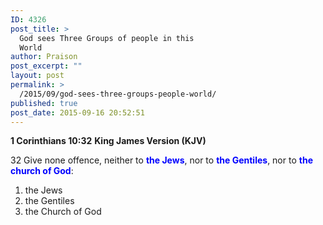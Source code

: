 ```yaml
---
ID: 4326
post_title: >
  God sees Three Groups of people in this
  World
author: Praison
post_excerpt: ""
layout: post
permalink: >
  /2015/09/god-sees-three-groups-people-world/
published: true
post_date: 2015-09-16 20:52:51
---
```

<strong>1 Corinthians 10:32</strong>
<strong> King James Version (KJV)</strong>

32 Give none offence, neither to <span style="color: #0000ff;"><strong>the Jews</strong></span>, nor to <span style="color: #0000ff;"><strong>the Gentiles</strong></span>, nor to <span style="color: #0000ff;"><strong>the church of God</strong></span>:
<ol>
	<li>the Jews</li>
	<li>the Gentiles</li>
	<li>the Church of God</li>
</ol>